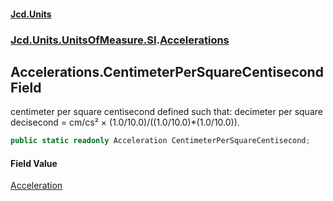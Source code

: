 #### [Jcd.Units](index.md 'index')

### [Jcd.Units.UnitsOfMeasure.SI](Jcd.Units.UnitsOfMeasure.SI.md 'Jcd.Units.UnitsOfMeasure.SI').[Accelerations](Accelerations.md 'Jcd.Units.UnitsOfMeasure.SI.Accelerations')

## Accelerations.CentimeterPerSquareCentisecond Field

centimeter per square centisecond defined such that: decimeter per square decisecond = cm/cs² ×
(1.0/10.0)/((1.0/10.0)*(1.0/10.0)).

```csharp
public static readonly Acceleration CentimeterPerSquareCentisecond;
```

#### Field Value

[Acceleration](Acceleration.md 'Jcd.Units.UnitTypes.Acceleration')